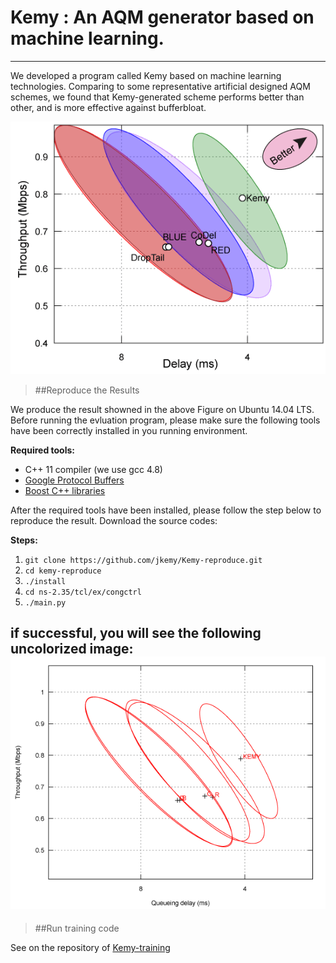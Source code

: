 # Kemy : An AQM generator based on machine learning.

--------

We developed a program called Kemy
based on machine learning technologies. Comparing to some
representative artificial designed AQM schemes, we found that
Kemy-generated scheme performs better than other, and is more
effective against bufferbloat.

![](https://github.com/etaf/Kemy-reproduce/blob/master/doc/images/dumbbell_result.png)

> ##Reproduce the Results

We produce the result showned in the above Figure on Ubuntu 14.04 LTS. Before running the evluation program, please make sure the following tools have been correctly installed in you running environment.

**Required tools:**

* C++ 11 compiler (we use gcc 4.8)
* [Google Protocol Buffers](https://code.google.com/p/protobuf/)
* [Boost C++ libraries](http://www.boost.org/)

After the required tools have been installed, please follow the step below to reproduce the result.
Download the source codes:

**Steps:**

1. ```git clone https://github.com/jkemy/Kemy-reproduce.git```
2. ```cd kemy-reproduce```
3. ```./install```
4. ```cd ns-2.35/tcl/ex/congctrl```
5. ```./main.py```

if successful, you will see the following uncolorized image:
![](https://github.com/etaf/Kemy-reproduce/blob/master/doc/images/origin-result.png)
--------

> ##Run training code

See on the repository of  [Kemy-training](https://github.com/jkemy/Kemy-training)
